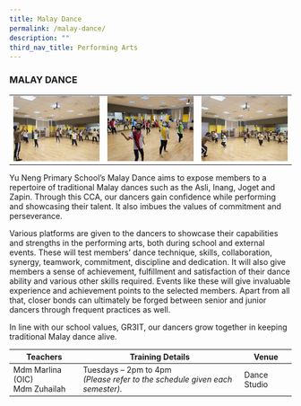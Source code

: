 ```yaml
---
title: Malay Dance
permalink: /malay-dance/
description: ""
third_nav_title: Performing Arts
---
```

### MALAY DANCE 

<table>
	<tr>
		<td><img src="/images/MalayDance-1.jpeg"/></td>
		<td><img src="/images/MalayDance-2.jpeg"/></td>
		<td><img src="/images/MalayDance-3.jpeg"/></td>
	</tr>
</table>

Yu Neng Primary School’s Malay Dance aims to expose members to a repertoire of traditional Malay dances such as the Asli, Inang, Joget and Zapin. Through this CCA, our dancers gain confidence while performing and showcasing their talent. It also imbues the values of commitment and perseverance.

Various platforms are given to the dancers to showcase their capabilities and strengths in the performing arts, both during school and external events. These will test members’ dance technique, skills, collaboration, synergy, teamwork, commitment, discipline and dedication. It will also give members a sense of achievement, fulfillment and satisfaction of their dance ability and various other skills required. Events like these will give invaluable experience and achievement points to the selected members. Apart from all that, closer bonds can ultimately be forged between senior and junior dancers through frequent practices as well.

In line with our school values, GR3IT, our dancers grow together in keeping traditional Malay dance alive.

| Teachers | Training Details | Venue |
| --- | --- | --- |
| Mdm Marlina (OIC) <br>Mdm Zuhailah | Tuesdays – 2pm to 4pm<br>*(Please refer to the schedule given each semester).* | Dance Studio |
